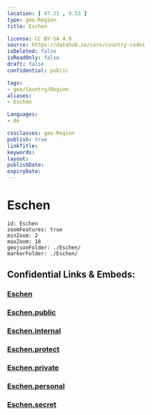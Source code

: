 ```yaml
---
location: [ 47.21 , 9.53 ] 
type: geo-Region
title: Eschen

license: CC BY-SA 4.0
source: https://datahub.io/core/country-codes
isDeleted: false
isReadOnly: false
draft: false
confidential: public

tags:
- geo/Country/Region
aliases:
- Eschen

Languages:
- de

cssclasses: geo-Region
publish: true
linkTitle: 
keywords: 
layout: 
publishDate: 
expiryDate: 
---
```


# Eschen

```leaflet
id: Eschen
zoomFeatures: true 
minZoom: 2 
maxZoom: 18
geojsonFolder: ./Eschen/
markerFolder: ./Eschen/
```


## Confidential Links & Embeds: 

### [Eschen](/_Standards/Earth/Continent/Europe/Europe~Central/Liechtenstein/Municipalities~Liechtenstein/Eschen.md) 

### [Eschen.public](/_public/Earth/Continent/Europe/Europe~Central/Liechtenstein/Municipalities~Liechtenstein/Eschen.public.md) 

### [Eschen.internal](/_internal/Earth/Continent/Europe/Europe~Central/Liechtenstein/Municipalities~Liechtenstein/Eschen.internal.md) 

### [Eschen.protect](/_protect/Earth/Continent/Europe/Europe~Central/Liechtenstein/Municipalities~Liechtenstein/Eschen.protect.md) 

### [Eschen.private](/_private/Earth/Continent/Europe/Europe~Central/Liechtenstein/Municipalities~Liechtenstein/Eschen.private.md) 

### [Eschen.personal](/_personal/Earth/Continent/Europe/Europe~Central/Liechtenstein/Municipalities~Liechtenstein/Eschen.personal.md) 

### [Eschen.secret](/_secret/Earth/Continent/Europe/Europe~Central/Liechtenstein/Municipalities~Liechtenstein/Eschen.secret.md)

